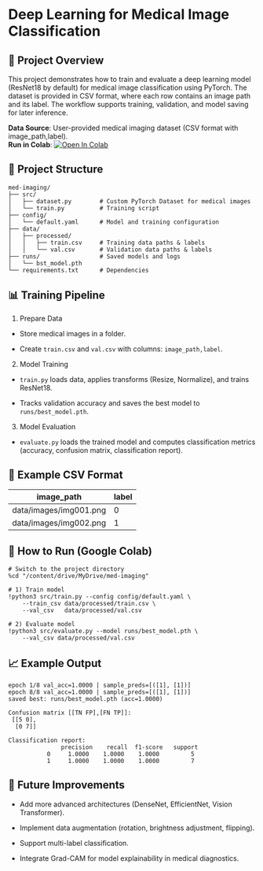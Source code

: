 # Deep Learning for Medical Image Classification

## 📌 Project Overview
This project demonstrates how to train and evaluate a deep learning model (ResNet18 by default) for medical image classification using PyTorch. The dataset is provided in CSV format, where each row contains an image path and its label. The workflow supports training, validation, and model saving for later inference.

**Data Source**: User-provided medical imaging dataset (CSV format with image_path,label).  
**Run in Colab**: [![Open In Colab](https://colab.research.google.com/assets/colab-badge.svg)](https://colab.research.google.com/drive/16av-dWn5nWB6snEu6fk907DwBcgieYQR?usp=sharing)

## 📂 Project Structure
```
med-imaging/  
├── src/  
│   ├── dataset.py        # Custom PyTorch Dataset for medical images  
│   └── train.py          # Training script    
├── config/  
│   └── default.yaml      # Model and training configuration  
├── data/  
│   ├── processed/  
│   │   ├── train.csv     # Training data paths & labels  
│   │   └── val.csv       # Validation data paths & labels  
├── runs/                 # Saved models and logs
│   └── bst_model.pth
└── requirements.txt      # Dependencies  
```

## 📊 Training Pipeline

1. Prepare Data

* Store medical images in a folder.

* Create ```train.csv``` and ```val.csv``` with columns: ```image_path,label```.

2. Model Training

* ```train.py``` loads data, applies transforms (Resize, Normalize), and trains ResNet18.

* Tracks validation accuracy and saves the best model to ```runs/best_model.pth```.

3. Model Evaluation

* ```evaluate.py``` loads the trained model and computes classification metrics (accuracy, confusion matrix, classification report).

## 🧮 Example CSV Format

| image_path              | label |
|-------------------------|-------|
| data/images/img001.png  | 0     |
| data/images/img002.png  | 1     |

## 🚀 How to Run (Google Colab)
```
# Switch to the project directory
%cd "/content/drive/MyDrive/med-imaging"

# 1) Train model
!python3 src/train.py --config config/default.yaml \
    --train_csv data/processed/train.csv \
    --val_csv   data/processed/val.csv

# 2) Evaluate model
!python3 src/evaluate.py --model runs/best_model.pth \
    --val_csv data/processed/val.csv
```

## 📈 Example Output
```
epoch 1/8 val_acc=1.0000 | sample_preds=[([1], [1])]
epoch 8/8 val_acc=1.0000 | sample_preds=[([1], [1])]
saved best: runs/best_model.pth (acc=1.0000)

Confusion matrix [[TN FP],[FN TP]]:
 [[5 0],
  [0 7]]

Classification report:
               precision    recall  f1-score   support
           0     1.0000    1.0000    1.0000         5
           1     1.0000    1.0000    1.0000         7

```
## 🔧 Future Improvements

* Add more advanced architectures (DenseNet, EfficientNet, Vision Transformer).

* Implement data augmentation (rotation, brightness adjustment, flipping).

* Support multi-label classification.

* Integrate Grad-CAM for model explainability in medical diagnostics.

